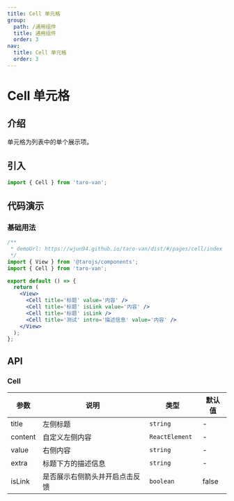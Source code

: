 ```yaml
---
title: Cell 单元格
group:
  path: /通用组件
  title: 通用组件
  order: 3
nav:
  title: Cell 单元格
  order: 3
---
```


# Cell 单元格

## 介绍

单元格为列表中的单个展示项。

## 引入

```jsx | pure
import { Cell } from 'taro-van';
```

## 代码演示

### 基础用法

```jsx | iframe
/**
 * demoUrl: https://wjun94.github.io/taro-van/dist/#/pages/cell/index
 */
import { View } from '@tarojs/components';
import { Cell } from 'taro-van';

export default () => {
  return (
    <View>
      <Cell title='标题' value='内容' />
      <Cell title='标题' isLink value='内容' />
      <Cell title='标题' isLink />
      <Cell title='测试' intro='描述信息' value='内容' />
    </View>
  );
};
```

## API

### Cell

| 参数    | 说明                           | 类型            | 默认值 |
| ------- | ------------------------------ | --------------- | ------ |
| title   | 左侧标题                       | `string `       | -      |
| content | 自定义左侧内容                 | `ReactElement ` | -      |
| value   | 右侧内容                       | `string`        | -      |
| extra   | 标题下方的描述信息             | `string`        | -      |
| isLink  | 是否展示右侧箭头并开启点击反馈 | `boolean`       | false  |
